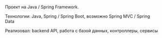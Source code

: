 Проект на Java / Spring Framework.

Технологии: Java, Spring / Spring Boot, возможно Spring MVC / Spring Data

Реализовал: backend API, работа с базой данных, контроллеры, сервисы
